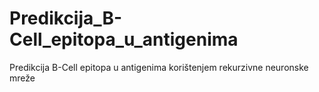 # Predikcija_B-Cell_epitopa_u_antigenima
Predikcija B-Cell epitopa u antigenima korištenjem rekurzivne neuronske mreže
